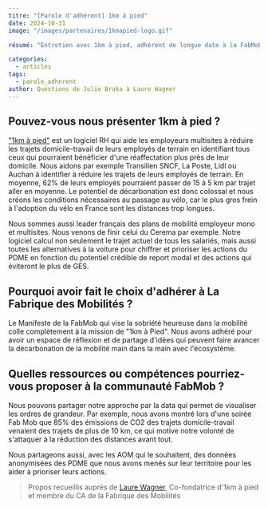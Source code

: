 ```yaml
---
titre: "[Parole d'adhérent] 1km à pied"
date: 2024-10-31
image: "/images/partenaires/1kmapied-logo.gif"

résumé: "Entretien avec 1km à pied, adhérent de longue date à la FabMob et siégant depuis un an à son conseil d'administration"

categories: 
  - articles
tags: 
  - parole_adherent
author: Questions de Julie Braka à Laure Wagner
---
```


## Pouvez-vous nous présenter 1km à pied ?

["1km à pied"](https://www.1kmapied.com/) est un logiciel RH qui aide les employeurs multisites à réduire les trajets domicile-travail de leurs employés de terrain en identifiant tous ceux qui pourraient bénéficier d'une réaffectation plus près de leur domicile. Nous aidons par exemple Transilien SNCF, La Poste, Lidl ou Auchan à identifier à réduire les trajets de leurs employés de terrain. En moyenne, 62% de leurs employés pourraient passer de 15 à 5 km par trajet aller en moyenne. Le potentiel de décarbonation est donc colossal et nous créons les conditions nécessaires au passage au vélo, car le plus gros frein à l'adoption du vélo en France sont les distances trop longues.

Nous sommes aussi leader français des plans de mobilité employeur mono et multisites. Nous venons de finir celui du Cerema par exemple. Notre logiciel calcul non seulement le trajet actuel de tous les salariés, mais aussi toutes les alternatives à la voiture pour chiffrer et prioriser les actions du PDME en fonction du potentiel crédible de report modal et des actions qui éviteront le plus de GES.

 

## Pourquoi avoir fait le choix d'adhérer à La Fabrique des Mobilités ?

Le Manifeste de la FabMob qui vise la sobriété heureuse dans la mobilité colle complètement à la mission de "1km à Pied". Nous avons adhéré pour avoir un espace de réflexion et de partage d'idées qui peuvent faire avancer la décarbonation de la mobilité main dans la main avec l'écosystème.

 

## Quelles ressources ou compétences pourriez-vous proposer à la communauté FabMob ?

Nous pouvons partager notre approche par la data qui permet de visualiser les ordres de grandeur. Par exemple, nous avons montré lors d'une soirée Fab Mob que 85% des émissions de CO2 des trajets domicile-travail venaient des trajets de plus de 10 km, ce qui motive notre volonté de s'attaquer à la réduction des distances avant tout.

Nous partageons aussi, avec les AOM qui le souhaitent, des données anonymisées des PDME que nous avons menés sur leur territoire pour les aider à prioriser leurs actions.



> Propos recueillis auprès de [Laure Wagner](https://www.linkedin.com/in/laurewagner/), Co-fondatrice d'1km à pied et membre du CA de la Fabrique des Mobilités